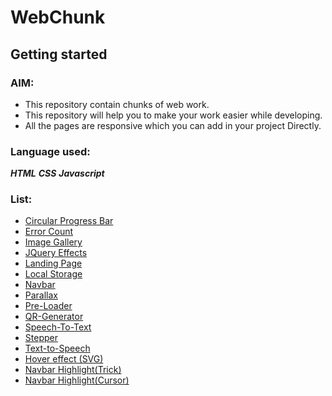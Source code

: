 # WebChunk 

## Getting started

### AIM:
- This repository contain chunks of web work.
- This repository will help you to make your work easier while developing.
- All the pages are responsive which you can add in your project Directly.

### Language used:
***HTML***
***CSS***
***Javascript***

### List:
- <a href="Circular Progress Bar">Circular Progress Bar</a>
- <a href="Error Count">Error Count</a>
- <a href="IMAGE GALLERY">Image Gallery</a>
- <a href="Jquery Effects">JQuery Effects</a>
- <a href="Landing Page">Landing Page</a>
- <a href="Local Storage">Local Storage</a>
- <a href="Navbar">Navbar</a>
- <a href="Parallax">Parallax</a>
- <a href="Pre-Loader">Pre-Loader</a>
- <a href="QR-Generator">QR-Generator</a>
- <a href="Speech-To-Text">Speech-To-Text</a>
- <a href="Stepper">Stepper</a>
- <a href="Text-to-Speech">Text-to-Speech</a>
- <a href="Hover effect (SVG)">Hover effect (SVG)</a>
- <a href="Navbar Highlight(Trick)">Navbar Highlight(Trick)</a>
- <a href="Navbar Highlight(Cursor)">Navbar Highlight(Cursor)</a>


